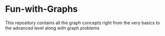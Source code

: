 # Fun-with-Graphs
This repository contains all the graph concepts right from the very basics to the advanced level along with graph problems

